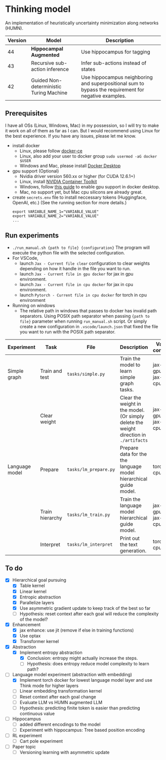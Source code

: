 # Thinking model

An implementation of heuristically uncertainty minimization along networks (HUMN).

| Version | Model                                   | Description                                                                                          |
| ------- | --------------------------------------- | ---------------------------------------------------------------------------------------------------- |
| 44      | **Hippocampal Augmented**               | Use hippocampus for tagging                                                                          |
| 43      | Recursive sub-action inference          | Infer sub-actions instead of states                                                                  |
| 42      | Guided Non-deterministic Turing Machine | Use hippocampus neighboring and superpositional sum to bypass the requirement for negative examples. |

## Prerequisites

I have all OSs (Linux, Windows, Mac) in my possession, so I will try to make it work on all of them as far as I can.
But I would recommend using Linux for the best experience.
If you have any issues, please let me know.

-   install docker
    -   Linux, please follow [docker-ce](https://www.linode.com/docs/guides/installing-and-using-docker-on-ubuntu-and-debian/)
    -   Linux, also add your user to docker group `sudo usermod -aG docker $USER`
    -   Windows and Mac, please install [Docker Desktop](https://www.docker.com/products/docker-desktop)
-   gpu support (Optional)
    -   Nvidia driver version 560.xx or higher (for CUDA 12.6.1+)
    -   Linux, install [NVIDIA Container Toolkit](https://docs.nvidia.com/datacenter/cloud-native/container-toolkit/latest/install-guide.html)
    -   Windows, follow [this guide](https://docs.docker.com/desktop/gpu/) to enable gpu support in docker desktop.
    -   Mac, no support yet, but Mac cpu silicons are already great.
-   create `secrets.env` file to install neccessary tokens (Huggingface, OpenAI, etc.) (See the running section for more details.)
    ```
    export VARIABLE_NAME_1="VARIABLE_VALUE"
    export VARIABLE_NAME_2="VARIABLE_VALUE"
    ...
    ```

## Run experiments

-   `./run_manual.sh {path to file} {configuration}` The program will execute the python file with the selected configuration.
-   For VSCode,
    -   launch `Jax - Current file clear` configuration to clear weights depending on how it handle in the file you want to run.
    -   launch `Jax - Current file in gpu docker` for jax in gpu environment.
    -   launch `Jax - Current file in cpu docker` for jax in cpu environment.
    -   launch `Pytorch - Current file in cpu docker` for torch in cpu environment
-   Running on windows
    -   The relative path in windows that passes to docker has invalid path separators. Using POSIX path separator when passing `{path to file}` parameter when running `run_manual.sh` script. Or simply create a new configuration in `.vscode/launch.json` that fixed the file you want to run with the POSIX path separator.

| Experiment     | Task            | File                  | Description                                                                            | Valid configs    | Required env vars        |
| -------------- | --------------- | --------------------- | -------------------------------------------------------------------------------------- | ---------------- | ------------------------ |
| Simple graph   | Train and test  | `tasks/simple.py`     | Train the model to learn simple graph tasks.                                           | jax-gpu, jax-cpu | -                        |
|                | Clear weight    |                       | Clear the weight in the model. (Or simply delete the weight direction in `./artifacts` | jax-gpu, jax-cpu | -                        |
| Language model | Prepare         | `tasks/lm_prepare.py` | Prepare data for the the language model hierarchical guide model.                      | torch-cpu        | HF_TOKEN, OPENAI_API_KEY |
|                | Train hierarchy | `tasks/lm_train.py`   | Train the language model hierarchical guide model.                                     | jax-gpu, jax-cpu | -                        |
|                | Interpret       | `tasks/lm_interpret`  | Print out the text generation.                                                         | torch-cpu        | HF_TOKEN                 |

## To do

-   [x] Hierarchical goal pursuing
    -   [x] Table kernel
    -   [x] Linear kernel
    -   [x] Entropic abstraction
    -   [x] Parallelize layers
    -   [x] Use asymmetric gradient update to keep track of the best so far
    -   [ ] Hypothesis: reset context after each goal will reduce the complexity of the model?
-   [x] Enhancement
    -   [x] jax enhance: use jit (remove if else in training functions)
    -   [x] Use optax
    -   [x] Transformer kernel
-   [x] Abstraction
    -   [x] Implement entropy abstraction
        -   [x] Conclusion: entropy might actually increase the steps.
        -   [ ] Hypothesis: does entropy reduce model complexity to learn path?
-   [ ] Language model experiment (abstraction with embedding)
    -   [x] Implement torch docker for lowest language model layer and use Think mode for higher layers
    -   [ ] Linear embedding transformation kernel
    -   [ ] Reset context after each goal change
    -   [ ] Evaluate LLM vs HUMN augmented LLM
    -   [ ] Hypothesis: predicting finite token is easier than predicting continuous value
-   [ ] Hippocampus
    -   [ ] added different encodings to the model
    -   [ ] Experiment with hippocampus: Tree based position encoding
-   [ ] RL experiment
    -   [ ] Cart pole experiment
-   [ ] Paper topic
    -   [ ] Versioning learning with asymmetric update
